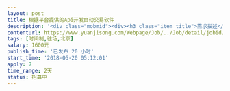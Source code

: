 ```yaml
---                
layout: post       
title: 根据平台提供的Api开发自动交易软件           
description: '<div class="mobmid"><div><h3 class="item_title">需求描述</h3><p>需求是做炒股自动交易软件，功能很简单，基本上就是下订单买卖，取消订单，查询订单等，根据我提供的策略进行自动买卖，比如达到某个点进行低买高卖</p></div><!--info end--></div>'     
contenturl: https://www.yuanjisong.com/Webpage/Job/../Job/detail/jobid/101590      
tags: [时间制,驻场,北京]            
salary: 1600元          
publish_time: '已发布 20 小时'         
start_time: '2018-06-20 05:12:01'           
apply: 7                   
time_range: 2天              
status: 招募中                  
---                 
```

